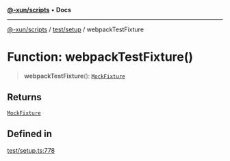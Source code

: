 [**@-xun/scripts**](../../../README.md) • **Docs**

***

[@-xun/scripts](../../../README.md) / [test/setup](../README.md) / webpackTestFixture

# Function: webpackTestFixture()

> **webpackTestFixture**(): [`MockFixture`](../interfaces/MockFixture.md)

## Returns

[`MockFixture`](../interfaces/MockFixture.md)

## Defined in

[test/setup.ts:778](https://github.com/Xunnamius/xscripts/blob/61a6185ffd6f73d4fe8e86fde7ca0e419bd4f892/test/setup.ts#L778)
